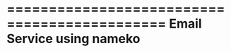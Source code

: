 =============================================
Email Service using nameko
=============================================

